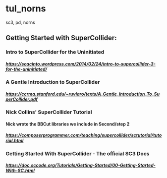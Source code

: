 # tul_norns
sc3, pd, norns
## Getting Started with SuperCollider:
####
###  Intro to SuperCollider for the Uninitiated
####
##### https://scacinto.wordpress.com/2014/02/24/intro-to-supercollider-3-for-the-uninitiated/
####
### A Gentle Introduction to SuperCollider
####
##### https://ccrma.stanford.edu/~ruviaro/texts/A_Gentle_Introduction_To_SuperCollider.pdf
####
### Nick Collins' SuperCollider Tutorial
#### Nick wrote the BBCut libraries we include in Second/step 2
##### https://composerprogrammer.com/teaching/supercollider/sctutorial/tutorial.html
####
### Getting Started With SuperCollider - The official SC3 Docs
##### https://doc.sccode.org/Tutorials/Getting-Started/00-Getting-Started-With-SC.html
